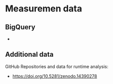 # Measuremen data

## BigQuery

*

## Additional data

GitHub Repositories and data for runtime analysis: 
* https://doi.org/10.5281/zenodo.14390278
